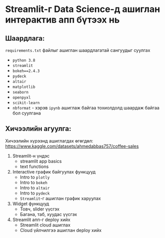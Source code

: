 # Streamlit-г Data Science-д ашиглан интерактив апп бүтээх нь

## Шаардлага:
`requirements.txt` файлыг ашиглан шаардлагатай сангуудыг суулгах
- `python 3.8`
- `streamlit`
- `bokeh==2.4.3`
- `pydeck`
- `altair`
- `matplotlib`
- `seaborn`
- `openpyxl`
- `scikit-learn`
- `nbformat` - хэрэв `ipynb` ашиглаж байгаа тохиолдолд шаардаж байгаа бол суулгана

## Хичээлийн агуулга:

Хичээлийн хүрээнд ашиглагдах өгөгдөл: https://www.kaggle.com/datasets/ahmedabbas757/coffee-sales

1. Streamlit-н үндэс
    - streamlit app basics
    - text functions
1. Interactive график байгуулах функцууд
    - Intro to `plotly`
    - Intro to `bokeh`
    - Intro to `altair`
    - Intro to `pydeck`
    - `Streamlit`-г ашиглан график харуулах
1. Widget функцууд
   - Товч, slider үүсгэх
   - Багана, таб, хуудас үүсгэх
1. Streamlit апп-г deploy хийх
    - Streamlit cloud ашиглах
    - Cloud үйлчилгээ ашиглан deploy хийх

